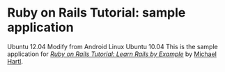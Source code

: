 # Ruby on Rails Tutorial: sample application
Ubuntu 12.04
Modify from Android Linux
Ubuntu 10.04
This is the sample application for
[*Ruby on Rails Tutorial: Learn Rails by Example*](http://railstutorial.org/)
by [Michael Hartl](http://michaelhartl.com/).

